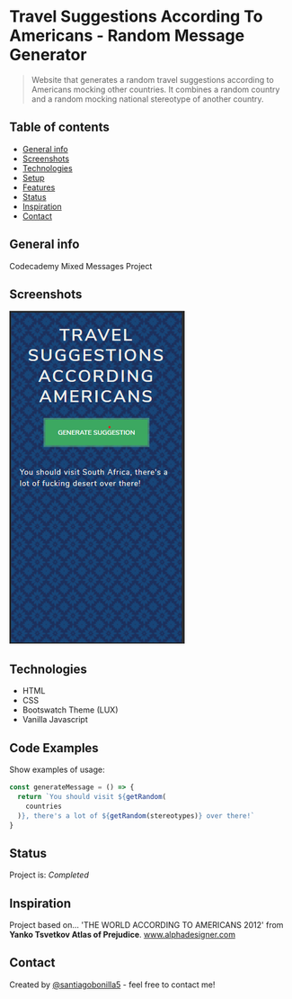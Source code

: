 # Travel Suggestions According To Americans - Random Message Generator

> Website that generates a random travel suggestions according to Americans mocking other countries. It combines a random country and a random mocking national stereotype of another country.

## Table of contents

- [General info](#general-info)
- [Screenshots](#screenshots)
- [Technologies](#technologies)
- [Setup](#setup)
- [Features](#features)
- [Status](#status)
- [Inspiration](#inspiration)
- [Contact](#contact)

## General info

Codecademy Mixed Messages Project

## Screenshots

![Example screenshot](./Assets/screenshot.png)

## Technologies

- HTML
- CSS
- Bootswatch Theme (LUX)
- Vanilla Javascript

## Code Examples

Show examples of usage:

```javascript
const generateMessage = () => {
  return `You should visit ${getRandom(
    countries
  )}, there's a lot of ${getRandom(stereotypes)} over there!`
}
```

## Status

Project is: _Completed_

## Inspiration

Project based on... 'THE WORLD ACCORDING TO AMERICANS 2012' from **Yanko Tsvetkov Atlas of Prejudice**. www.alphadesigner.com

## Contact

Created by [@santiagobonilla5](https://github.com/santiagobonilla5) - feel free to contact me!
